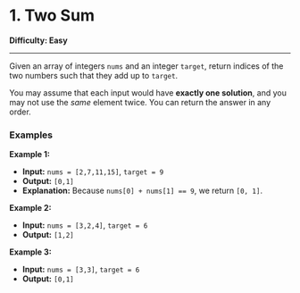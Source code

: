 # 1. Two Sum

**Difficulty: Easy**

---

Given an array of integers `nums` and an integer `target`, return indices of the two numbers such that they add up to `target`.

You may assume that each input would have **exactly one solution**, and you may not use the _same_ element twice. You can return the answer in any order.

### Examples

**Example 1:**

- **Input:** `nums = [2,7,11,15]`, `target = 9`
- **Output:** `[0,1]`
- **Explanation:** Because `nums[0] + nums[1] == 9`, we return `[0, 1]`.

**Example 2:**

- **Input:** `nums = [3,2,4]`, `target = 6`
- **Output:** `[1,2]`

**Example 3:**

- **Input:** `nums = [3,3]`, `target = 6`
- **Output:** `[0,1]`
